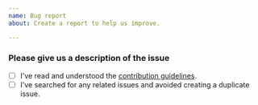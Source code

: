 ```yaml
---
name: Bug report
about: Create a report to help us improve.

---
```


<!-- Please use this template when creating an issue. 
- Please check the boxes after you've created your issue.-->

### Please give us a description of the issue

* [ ] I've read and understood the [contribution guidelines](https://github.com/Yoast/developer/blob/main/.github/CONTRIBUTING.md).
* [ ] I've searched for any related issues and avoided creating a duplicate issue.
